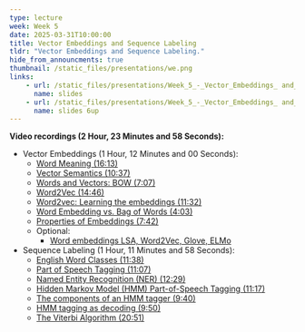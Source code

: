 ```yaml
---
type: lecture
week: Week 5
date: 2025-03-31T10:00:00
title: Vector Embeddings and Sequence Labeling
tldr: "Vector Embeddings and Sequence Labeling."
hide_from_announcments: true
thumbnail: /static_files/presentations/we.png
links: 
    - url: /static_files/presentations/Week_5_-_Vector_Embeddings_ and_Sequence_Labeling.pdf
      name: slides
    - url: /static_files/presentations/Week_5_-_Vector_Embeddings_ and_Sequence_Labeling_6up.pdf
      name: slides 6up
---
```

**Video recordings (2 Hour, 23 Minutes and 58 Seconds):**
- Vector Embeddings (1 Hour, 12 Minutes and 00 Seconds):
  - [Word Meaning (16:13)](https://youtu.be/zmN6yZ3ECB4)
  - [Vector Semantics (10:37)](https://youtu.be/3sEtkL-R3SE)
  - [Words and Vectors: BOW (7:07)](https://youtu.be/JINcd_OcZUo)
  - [Word2Vec (14:46)](https://youtu.be/UR-2nrV2zX8)
  - [Word2vec: Learning the embeddings (11:32)](https://youtu.be/z1O8Y3lOg3s)
  - [Word Embedding vs. Bag of Words (4:03)](https://youtu.be/kdI4tcAHRT8)
  - [Properties of Embeddings (7:42)](https://youtu.be/34g2ZWwqxiw)
  - Optional:
      - [Word embeddings LSA, Word2Vec, Glove, ELMo](https://rbouadjenek.github.io/papers/wordembed_v2.0.pdf)
- Sequence Labeling (1 Hour, 11 Minutes and 58 Seconds):
  - [English Word Classes (11:38)](https://youtu.be/dztkys4va-o)
  - [Part of Speech Tagging (11:07)](https://youtu.be/Nn1T0G5l0MA)
  - [Named Entity Recognition (NER) (12:29)](https://youtu.be/Zw002ZzGE9o)
  - [Hidden Markov Model (HMM) Part-of-Speech Tagging (11:17)](https://youtu.be/SD45cicQiPQ)
  - [The components of an HMM tagger (9:40)](https://youtu.be/udzJ-Tq_Rdg)
  - [HMM tagging as decoding (9:50)](https://youtu.be/WI0k4uzLL5g)
  - [The Viterbi Algorithm (20:51)](https://youtu.be/m2EFCXtZd4Y)

